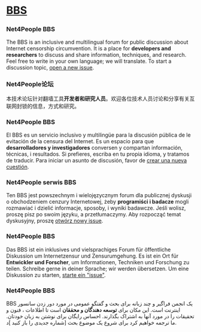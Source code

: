 # [BBS](https://github.com/net4people/bbs/issues)

### Net4People BBS
The BBS is an inclusive and multilingual forum for public discussion about Internet censorship circumvention. It is a place for **developers and researchers** to discuss and share information, techniques, and research. Feel free to write in your own language; we will translate. To start a discussion topic, [open a new issue](https://github.com/net4people/bbs/issues/new).

### Net4People论坛
本技术论坛针对翻墙工具**开发者和研究人员**。欢迎各位技术人员讨论和分享有关互联网封锁的信息，方式和研究。

### Net4People BBS
El BBS es un servicio inclusivo y multilingüe para la discusión pública de le evitación de la censura del Internet. Es un espacio para que **desarrolladores y investigadores** conversen y compartan información, técnicas, i resultados. Si prefieres, escriba en tu propia idioma, y tratamos de traducir. Para iniciar un asunto de discusión, favor de [crear una nueva cuestión](https://github.com/net4people/bbs/issues/new).

### Net4People serwis BBS
Ten BBS jest powszechnym i wielojęzycznym forum dla publicznej dyskusji o obchodzeniem cenzury Internetowej, żeby **programiści i badacze** mogli rozmawiać i dzielić informacje, sposoby, i wyniki badawcze. Jeśli wolisz, proszę pisz po swoim języku, a przetłumaczymy. Aby rozpocząć temat dyskusyjny, proszę [otwórz nowy issue](https://github.com/net4people/bbs/issues/new).

### Net4People BBS
Das BBS ist ein inklusives und vielsprachiges Forum für öffentliche Diskussion um Internetzensur und Zensurumgehung. Es ist ein Ort für **Entwickler und Forscher**, um Informationen, Techniken und Forschung zu teilen. Schreibe gerne in deiner Sprache; wir werden übersetzen. Um eine Diskussion zu starten, [starte ein "issue"](https://github.com/net4people/bbs/issues/new).

 ### Net4People BBS
BBS
یک انجمن فراگیر و چند زبانه برای بحث و گفتگو عمومی در مورد دور زدن سانسور اینترنت است. این مکان برای **توسعه دهندگان و محققان** است تا اطلاعات ، فنون و تحقیقات را در مورد آنها به اشتراک بگذارند. احساس رایگان برای نوشتن به زبان خودتان. ما ترجمه خواهیم کرد برای شروع یک موضوع بحث [شماره جدیدی را باز کنید ]د.
